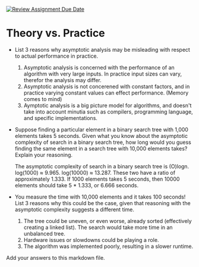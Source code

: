 [![Review Assignment Due Date](https://classroom.github.com/assets/deadline-readme-button-24ddc0f5d75046c5622901739e7c5dd533143b0c8e959d652212380cedb1ea36.svg)](https://classroom.github.com/a/FgMJElkj)
# Theory vs. Practice

- List 3 reasons why asymptotic analysis may be misleading with respect to
  actual performance in practice.

  1. Asymptotic analysis is concerned with the performance of an algorithm with very large inputs. In practice input sizes can vary, therefor the analysis may differ.
  2. Asymptotic analysis is not concerened with constant factors, and in practice varying constant values can effect performance. (Memory comes to mind)
  3. Aymptotic analysis is a big picture model for algorithms, and doesn't take into account minutia such as compilers, programming language, and specific implementations.

- Suppose finding a particular element in a binary search tree with 1,000
  elements takes 5 seconds. Given what you know about the asymptotic complexity
  of search in a binary search tree, how long would you guess finding the same
  element in a search tree with 10,000 elements takes? Explain your reasoning.

  The asymptotic complexity of search in a binary search tree is (O)logn. log(1000) ≈ 9.965. log(10000) ≈ 13.287. These two have a ratio of approximately 1.333. If 1000 elements takes 5 seconds, then 10000 elements should take 5 * 1.333, or 6.666 seconds. 

- You measure the time with 10,000 elements and it takes 100 seconds! List 3
  reasons why this could be the case, given that reasoning with the asymptotic
  complexity suggests a different time.

  1. The tree could be uneven, or even worse, already sorted (effectively creating a linked list). The search would take more time in an unbalanced tree.
  2. Hardware issues or slowdowns could be playing a role.
  3. The algorithm was implemented poorly, resulting in a slower runtime. 

Add your answers to this markdown file.
